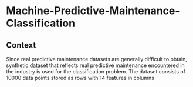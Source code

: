 # Machine-Predictive-Maintenance-Classification

## Context

Since real predictive maintenance datasets are generally difficult to obtain,  synthetic dataset that reflects real predictive maintenance encountered in the industry is used for the classification problem.
The dataset consists of 10000 data points stored as rows with 14 features in columns
